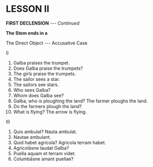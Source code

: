 # LESSON II

**FIRST DECLENSION** --- *Continued*

**The Stem ends in a**

The Direct Object --- Accusative Case

I)
1. Galba praises the trumpet.
2. Does Galba praise the trumpets?
3. The girls praise the trumpets.
4. The sailor sees a star.
5. The sailors see stars.
6. Who sees Galba?
7. Whom does Galba see?
8. Galba, who is ploughing the land? The farmer ploughs the land.
9. Do the farmers plough the land?
10. What is flying? The arrow is flying.

II)
1. Quis ambulat? Nauta ambulat.
2. Nautae ambulant.
3. Quid habet agricola? Agricola terram habet.
4. Agricolāsne laudat Galba?
5. Puella aquam et terram videt.
6. Columbāsne amant puellae?
